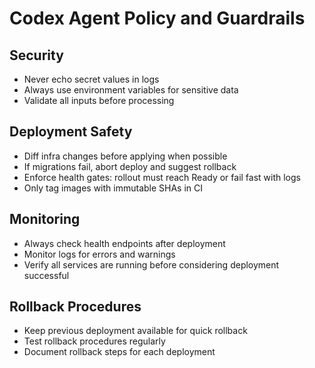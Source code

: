 # Codex Agent Policy and Guardrails

## Security
- Never echo secret values in logs
- Always use environment variables for sensitive data
- Validate all inputs before processing

## Deployment Safety
- Diff infra changes before applying when possible
- If migrations fail, abort deploy and suggest rollback
- Enforce health gates: rollout must reach Ready or fail fast with logs
- Only tag images with immutable SHAs in CI

## Monitoring
- Always check health endpoints after deployment
- Monitor logs for errors and warnings
- Verify all services are running before considering deployment successful

## Rollback Procedures
- Keep previous deployment available for quick rollback
- Test rollback procedures regularly
- Document rollback steps for each deployment
